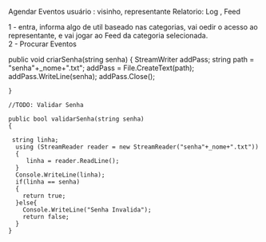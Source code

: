 Agendar Eventos
usuário :  visinho, representante
Relatorio: Log , Feed


1 - entra, informa algo de util baseado nas categorias, vai oedir o acesso ao representante, e vai jogar ao Feed da categoria selecionada.  
2 - Procurar Eventos


public void criarSenha(string senha)
    {
      StreamWriter addPass;
      string path = "senha"+_nome+".txt";
      addPass = File.CreateText(path);
      addPass.WriteLine(senha);
      addPass.Close();


    }

    //TODO: Validar Senha

    public bool validarSenha(string senha)
    {
      
     string linha;
      using (StreamReader reader = new StreamReader("senha"+_nome+".txt"))
      {
         linha = reader.ReadLine();
      }
      Console.WriteLine(linha);
      if(linha == senha)
      {
        return true;
      }else{
        Console.WriteLine("Senha Invalida");
        return false;
      }
    }

